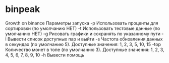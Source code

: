 # binpeak
Growth on binance
Параметры запуска
-p Использовать проценты для сортировки (по умолчанию НЕТ)
-t Использовать тестовые данные (по умолчанию НЕТ)
-g Рисовать графики и сохранять по указанному пути
-l Вывести список доступных пар и выйти
-s Частота обновления данных в секундах (по умолчанию 5). Доступные значения: 1, 2, 3, 5, 10, 15
-top Количество монет в топе (по умолчанию 3). Доступные значения: 1, 2, 3, 4, 5, 6, 7, 8, 9, 10
-h Вывести помощь
